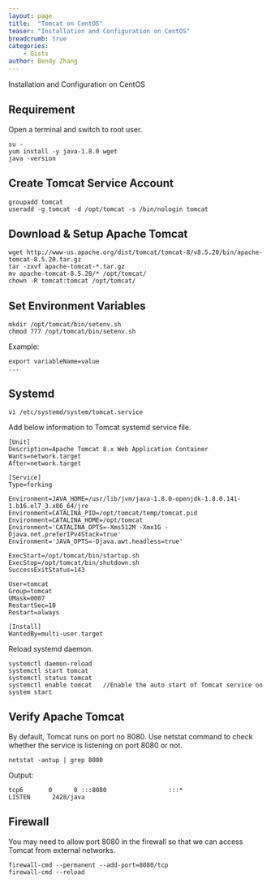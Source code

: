 ```yaml
---
layout: page
title:  "Tomcat on CentOS"
teaser: "Installation and Configuration on CentOS"
breadcrumb: true
categories:
    - Gists
author: Bendy Zhang
---
```


Installation and Configuration on CentOS

## Requirement
Open a terminal and switch to root user.

```shell
su -
yum install -y java-1.8.0 wget
java -version
```

## Create Tomcat Service Account

```shell
groupadd tomcat
useradd -g tomcat -d /opt/tomcat -s /bin/nologin tomcat
```

## Download & Setup Apache Tomcat

```
wget http://www-us.apache.org/dist/tomcat/tomcat-8/v8.5.20/bin/apache-tomcat-8.5.20.tar.gz
tar -zxvf apache-tomcat-*.tar.gz
mv apache-tomcat-8.5.20/* /opt/tomcat/
chown -R tomcat:tomcat /opt/tomcat/
```

## Set Environment Variables

```shell
mkdir /opt/tomcat/bin/setenv.sh
chmod 777 /opt/tomcat/bin/setenv.sh
```
Example:
```
export variableName=value
...
```

## Systemd

```shell
vi /etc/systemd/system/tomcat.service
```

Add below information to Tomcat systemd service file.

```
[Unit]
Description=Apache Tomcat 8.x Web Application Container
Wants=network.target
After=network.target

[Service]
Type=forking

Environment=JAVA_HOME=/usr/lib/jvm/java-1.8.0-openjdk-1.8.0.141-1.b16.el7_3.x86_64/jre
Environment=CATALINA_PID=/opt/tomcat/temp/tomcat.pid
Environment=CATALINA_HOME=/opt/tomcat
Environment='CATALINA_OPTS=-Xms512M -Xmx1G -Djava.net.preferIPv4Stack=true'
Environment='JAVA_OPTS=-Djava.awt.headless=true'

ExecStart=/opt/tomcat/bin/startup.sh
ExecStop=/opt/tomcat/bin/shutdown.sh
SuccessExitStatus=143

User=tomcat
Group=tomcat
UMask=0007
RestartSec=10
Restart=always

[Install]
WantedBy=multi-user.target
```

Reload systemd daemon.

```
systemctl daemon-reload
systemctl start tomcat
systemctl status tomcat
systemctl enable tomcat   //Enable the auto start of Tomcat service on system start
```

## Verify Apache Tomcat
By default, Tomcat runs on port no 8080. Use netstat command to check whether the service is listening on port 8080 or not.
```shell
netstat -antup | grep 8080
```
Output:
```
tcp6       0      0 :::8080                 :::*                    LISTEN      2428/java
```

## Firewall

You may need to allow port 8080 in the firewall so that we can access Tomcat from external networks.

```shell
firewall-cmd --permanent --add-port=8080/tcp
firewall-cmd --reload
```

